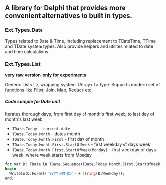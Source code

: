 ## A library for Delphi that provides more convenient alternatives to built in types.

### Ext.Types.Date
Types related to Date & Time, including replacement to TDateTime, TTime and TDate system types.
Also provide helpers and utilites related to date and time calculations.

### Ext.Types.List
__very raw version, only for experiments__

Generic List\<T>, wrapping system TArray\<T> type. Supports modern set of functions like Filter, Join, Map, Reduce etc.

##### Code sample for Date unit
Iterates thorough days, from first day of month's first week, to last day of month's last week
* `TDate.Today - current date`
* `TDate.Today.Month` - dates month
* `TDate.Today.Month.First` - first day of month
* `TDate.Today.Monht.First.StartOfWeek` - first weekday of days week
* `TDate.Today.Month.First.StartOfWeek(Monday)` - first weekday of days week, where week starts from Monday
```pascal
for var D: TDate in TDate.Sequence(TDate.Today.Month.First.StartOfWeek(Monday), TDate.Today.Month.Last.EndOfWeek(Monday)) do
begin
  Writeln(D.Format('YYYY-MM-DD') + string(D.Weekday));
end;
```
